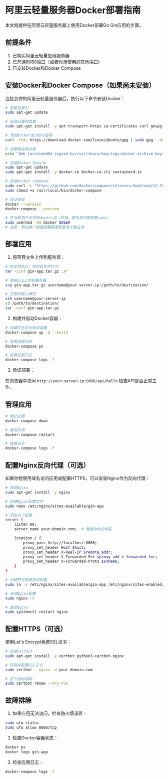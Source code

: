 # 阿里云轻量服务器Docker部署指南

本文档提供在阿里云轻量服务器上使用Docker部署Go Gin应用的步骤。

## 前提条件

1. 已购买阿里云轻量应用服务器
2. 已开通8080端口（或者你想使用的其他端口）
3. 已安装Docker和Docker Compose

## 安装Docker和Docker Compose（如果尚未安装）

连接到你的阿里云轻量服务器后，执行以下命令安装Docker：

```bash
# 更新包索引
sudo apt-get update

# 安装必要的依赖
sudo apt-get install -y apt-transport-https ca-certificates curl gnupg lsb-release

# 添加Docker官方GPG密钥
curl -fsSL https://download.docker.com/linux/ubuntu/gpg | sudo gpg --dearmor -o /usr/share/keyrings/docker-archive-keyring.gpg

# 设置稳定版仓库
echo "deb [arch=amd64 signed-by=/usr/share/keyrings/docker-archive-keyring.gpg] https://download.docker.com/linux/ubuntu $(lsb_release -cs) stable" | sudo tee /etc/apt/sources.list.d/docker.list > /dev/null

# 安装Docker Engine
sudo apt-get update
sudo apt-get install -y docker-ce docker-ce-cli containerd.io

# 安装Docker Compose
sudo curl -L "https://github.com/docker/compose/releases/download/v2.20.0/docker-compose-$(uname -s)-$(uname -m)" -o /usr/local/bin/docker-compose
sudo chmod +x /usr/local/bin/docker-compose

# 验证安装
docker --version
docker-compose --version

# 将当前用户添加到docker组（可选，避免每次都需要sudo）
sudo usermod -aG docker $USER
# 注意：添加用户到组后需要重新登录才能生效
```

## 部署应用

1. 将项目文件上传到服务器：

```bash
# 在本地执行，将项目文件打包
tar -czvf gin-app.tar.gz ./*

# 使用scp上传到服务器
scp gin-app.tar.gz username@your-server-ip:/path/to/destination/

# 在服务器上解压
ssh username@your-server-ip
cd /path/to/destination/
tar -xzvf gin-app.tar.gz
```

2. 构建并启动Docker容器：

```bash
# 构建并在后台启动容器
docker-compose up -d --build

# 查看容器状态
docker-compose ps

# 查看应用日志
docker-compose logs -f
```

3. 验证部署：

在浏览器中访问 `http://your-server-ip:8080/api/hello` 检查API是否正常工作。

## 管理应用

```bash
# 停止应用
docker-compose down

# 重启应用
docker-compose restart

# 查看日志
docker-compose logs -f
```

## 配置Nginx反向代理（可选）

如果你想使用域名访问应用或配置HTTPS，可以安装Nginx作为反向代理：

```bash
# 安装Nginx
sudo apt-get install -y nginx

# 创建Nginx配置文件
sudo nano /etc/nginx/sites-available/gin-app

# 添加以下配置
server {
    listen 80;
    server_name your-domain.com;  # 替换为你的域名

    location / {
        proxy_pass http://localhost:8080;
        proxy_set_header Host $host;
        proxy_set_header X-Real-IP $remote_addr;
        proxy_set_header X-Forwarded-For $proxy_add_x_forwarded_for;
        proxy_set_header X-Forwarded-Proto $scheme;
    }
}

# 创建符号链接启用配置
sudo ln -s /etc/nginx/sites-available/gin-app /etc/nginx/sites-enabled/

# 测试Nginx配置
sudo nginx -t

# 重启Nginx
sudo systemctl restart nginx
```

## 配置HTTPS（可选）

使用Let's Encrypt免费SSL证书：

```bash
# 安装Certbot
sudo apt-get install -y certbot python3-certbot-nginx

# 获取并配置SSL证书
sudo certbot --nginx -d your-domain.com

# 证书自动续期
sudo certbot renew --dry-run
```

## 故障排除

1. 如果应用无法访问，检查防火墙设置：
```bash
sudo ufw status
sudo ufw allow 8080/tcp
```

2. 检查Docker容器状态：
```bash
docker ps
docker logs gin-app
```

3. 检查应用日志：
```bash
docker-compose logs -f